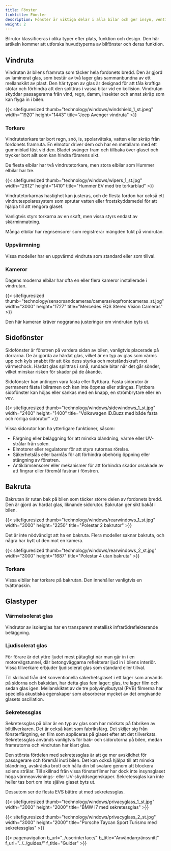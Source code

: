 ```yaml
---
title: Fönster
linktitle: Fönster
description: Fönster är viktiga delar i alla bilar och ger insyn, ventilation, skydd och komfort för föraren och passagerarna.
weight: 2
---
```

<!-- markdownlint-disable MD033 -->
Bilrutor klassificeras i olika typer efter plats, funktion och design. Den här artikeln kommer att utforska huvudtyperna av bilfönster och deras funktion.

## Vindruta

Vindrutan är bilens framruta som täcker hela fordonets bredd. Den är gjord av laminerat glas, som består av två lager glas sammanbundna av ett mellanskikt av plast. Den här typen av glas är designad för att tåla kraftiga stötar och förhindra att den splittras i vassa bitar vid en kollision. Vindrutan skyddar passagerarna från vind, regn, damm, insekter och annat skräp som kan flyga in i bilen.

{{< sitefiguresized thumb="technology/windows/windshield_1_st.jpeg" width="1920" height="1443" title="Jeep Avenger vindruta" >}}

### Torkare

Vindrutetorkare tar bort regn, snö, is, spolarvätska, vatten eller skräp från fordonets framruta. En elmotor driver dem och har en metallarm med ett gummiblad fäst vid den. Bladet svänger fram och tillbaka över glaset och trycker bort allt som kan hindra förarens sikt.

De flesta elbilar har två vindrutetorkare, men stora elbilar som Hummer elbilar har tre.

{{< sitefiguresized thumb="technology/windows/wipers_1_st.jpg" width="2612" height="1410" title="Hummer EV med tre torkarblad" >}}

Vindrutetorkarnas hastighet kan justeras, och de flesta fordon har också ett vindrutespolaresystem som sprutar vatten eller frostskyddsmedel för att hjälpa till att rengöra glaset.

Vanligtvis styrs torkarna av en skaft, men vissa styrs endast av skärminmatning.

Många elbilar har regnsensorer som registrerar mängden fukt på vindrutan.

### Uppvärmning

Vissa modeller har en uppvärmd vindruta som standard eller som tillval.

### Kameror

Dagens moderna elbilar har ofta en eller flera kameror installerade i vindrutan.

{{< sitefiguresized thumb="technology/sensorsandcameras/cameras/eqsfrontcameras_st.jpg" width="3000" height="1727" title="Mercedes EQS Stereo Vision Cameras" >}}

Den här kameran kräver noggranna justeringar om vindrutan byts ut.

## Sidofönster

Sidofönster är fönstren på vardera sidan av bilen, vanligtvis placerade på dörrarna. De är gjorda av härdat glas, vilket är en typ av glas som värms upp och kyls snabbt för att öka dess styrka och motståndskraft mot värmechock. Härdat glas splittras i små, rundade bitar när det går sönder, vilket minskar risken för skador på de åkande.

Sidofönster kan antingen vara fasta eller flyttbara. Fasta sidorutor är permanent fästa i bilramen och kan inte öppnas eller stängas. Flyttbara sidofönster kan höjas eller sänkas med en knapp, en strömbrytare eller en vev.

{{< sitefiguresized thumb="technology/windows/sidewindows_1_st.jpg" width="2400" height="1400" title="Volkswagen ID.Buzz med både fasta och rörliga sidorutor" >}}

Vissa sidorutor kan ha ytterligare funktioner, såsom:

- Färgning eller beläggning för att minska bländning, värme eller UV-strålar från solen.
- Elmotorer eller regulatorer för att styra rutornas rörelse.
- Säkerhetslås eller barnlås för att förhindra obehörig öppning eller stängning av fönstren.
- Antiklämsensorer eller mekanismer för att förhindra skador orsakade av att fingrar eller föremål fastnar i fönstren.

## Bakruta

Bakrutan är rutan bak på bilen som täcker större delen av fordonets bredd. Den är gjord av härdat glas, liknande sidorutor. Bakrutan ger sikt bakåt i bilen.

{{< sitefiguresized thumb="technology/windows/rearwindows_1_st.jpg" width="3000" height="2250" title="Polestar 2 bakrutor" >}}

Det är inte nödvändigt att ha en bakruta. Flera modeller saknar bakruta, och några har bytt ut den mot en kamera.

{{< sitefiguresized thumb="technology/windows/rearwindows_2_st.jpg" width="3000" height="1687" title="Polestar 4 utan bakruta" >}}
### Torkare

Vissa elbilar har torkare på bakrutan. Den innehåller vanligtvis en tvättmaskin.

## Glastyper

### Värmeisolerat glas

Vindrutor av isolerglas har en transparent metallisk infrarödreflekterande beläggning.

### Ljudisolerat glas

För förare är det yttre ljudet mest påtagligt när man går in i en motorvägstunnel, där betongväggarna reflekterar ljud in i bilens interiör.
Vissa tillverkare erbjuder ljudisolerat glas som standard eller tillval.

Till skillnad från det konventionella säkerhetsglaset i ett lager som används på sidorna och baksidan, har detta glas fem lager: glas, tre lager film och sedan glas igen. Mellanskiktet av de tre polyvinylbutyral (PVB) filmerna har speciella akustiska egenskaper som absorberar mycket av det omgivande glasets oscillation.

### Sekretessglas

Sekretessglas på bilar är en typ av glas som har mörkats på fabriken av biltillverkaren. Det är också känt som fabriksfärg. Det skiljer sig från fönsterfärgning, en film som appliceras på glaset efter att det tillverkats. Sekretessglas används vanligtvis för bak- och sidorutorna på bilen, medan framrutorna och vindrutan har klart glas.

Den största fördelen med sekretessglas är att ge mer avskildhet för passagerare och föremål inuti bilen. Det kan också hjälpa till att minska bländning, avskräcka brott och hålla din bil svalare genom att blockera solens strålar. Till skillnad från vissa fönsterfilmer har dock inte insynsglaset höga värmeavvisnings- eller UV-skyddsegenskaper. Sekretessglas kan inte heller tas bort om inte själva glaset byts ut.

Dessutom ser de flesta EVS bättre ut med sekretessglas.

{{< sitefiguresized thumb="technology/windows/privacyglass_1_st.jpg" width="3000" height="2000" title="BMW i7 med sekretessglas" >}}

{{< sitefiguresized thumb="technology/windows/privacyglass_2_st.jpg" width="3000" height="2000" title="Porsche Taycan Sport Turismo med sekretessglas" >}}

{{< pagenavigation b_url="../userinterface/" b_title="Användargränssnitt" f_url="../../guides/" f_title="Guider" >}}
